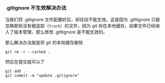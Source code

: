 ### .gitignore 不生效解决办法

当我们将 .gitignore 文件配置好后，却往往不能生效。这是因为 .gittignore 只能忽略那些没有被追踪（`track`）的文件，因为 git 存在本地缓存，如果文件已经纳入了版本管理，那么修改 .gittignore 是不能生效的。

那么解决办法就是将 git 的本地缓存删除

```shell
git rm -r --cached .
```

然后在提交就可以了

```shell
git add .
git commit -m "update .gitignore"
```

